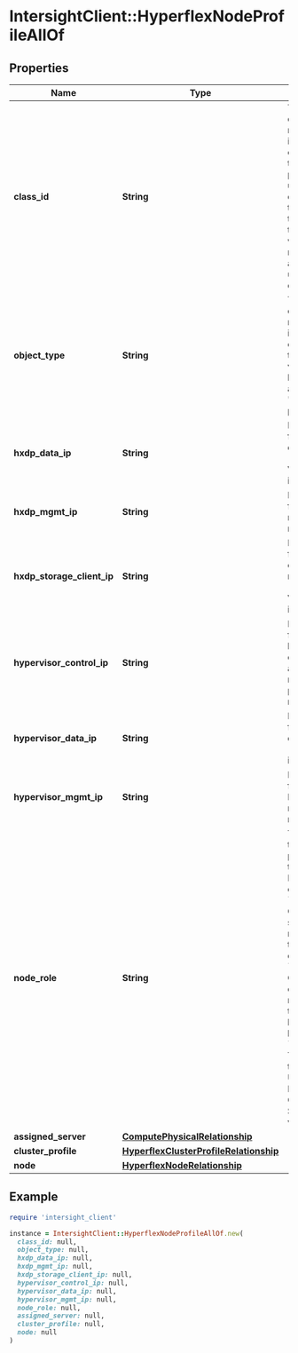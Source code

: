 # IntersightClient::HyperflexNodeProfileAllOf

## Properties

| Name | Type | Description | Notes |
| ---- | ---- | ----------- | ----- |
| **class_id** | **String** | The fully-qualified name of the instantiated, concrete type. This property is used as a discriminator to identify the type of the payload when marshaling and unmarshaling data. | [default to &#39;hyperflex.NodeProfile&#39;] |
| **object_type** | **String** | The fully-qualified name of the instantiated, concrete type. The value should be the same as the &#39;ClassId&#39; property. | [default to &#39;hyperflex.NodeProfile&#39;] |
| **hxdp_data_ip** | **String** | IP address for storage data network (Controller VM interface). | [optional] |
| **hxdp_mgmt_ip** | **String** | IP address for HyperFlex management network. | [optional] |
| **hxdp_storage_client_ip** | **String** | IP address for storage client network (Controller VM interface). | [optional] |
| **hypervisor_control_ip** | **String** | IP address for hypervisor control such as VM migration or pod management. | [optional] |
| **hypervisor_data_ip** | **String** | IP address for storage data network (Hypervisor interface). | [optional] |
| **hypervisor_mgmt_ip** | **String** | IP address for Hypervisor management network. | [optional] |
| **node_role** | **String** | The role that this node performs in the HyperFlex cluster. * &#x60;Storage&#x60; - Cluster of storage nodes used to persist data. * &#x60;Compute&#x60; - Cluster of compute nodes used to execute business logic. * &#x60;Unknown&#x60; - This cluster type is Unknown. Expect Compute or Storage as valid values. | [optional][readonly][default to &#39;Storage&#39;] |
| **assigned_server** | [**ComputePhysicalRelationship**](ComputePhysicalRelationship.md) |  | [optional] |
| **cluster_profile** | [**HyperflexClusterProfileRelationship**](HyperflexClusterProfileRelationship.md) |  | [optional] |
| **node** | [**HyperflexNodeRelationship**](HyperflexNodeRelationship.md) |  | [optional] |

## Example

```ruby
require 'intersight_client'

instance = IntersightClient::HyperflexNodeProfileAllOf.new(
  class_id: null,
  object_type: null,
  hxdp_data_ip: null,
  hxdp_mgmt_ip: null,
  hxdp_storage_client_ip: null,
  hypervisor_control_ip: null,
  hypervisor_data_ip: null,
  hypervisor_mgmt_ip: null,
  node_role: null,
  assigned_server: null,
  cluster_profile: null,
  node: null
)
```

